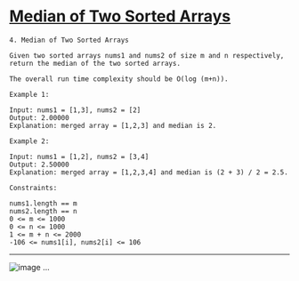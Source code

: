 # [Median of Two Sorted Arrays](https://leetcode.com/problems/median-of-two-sorted-arrays/)

    4. Median of Two Sorted Arrays

    Given two sorted arrays nums1 and nums2 of size m and n respectively, return the median of the two sorted arrays.

    The overall run time complexity should be O(log (m+n)).

    Example 1:

    Input: nums1 = [1,3], nums2 = [2]
    Output: 2.00000
    Explanation: merged array = [1,2,3] and median is 2.

    Example 2:

    Input: nums1 = [1,2], nums2 = [3,4]
    Output: 2.50000
    Explanation: merged array = [1,2,3,4] and median is (2 + 3) / 2 = 2.5.

    Constraints:

    nums1.length == m
    nums2.length == n
    0 <= m <= 1000
    0 <= n <= 1000
    1 <= m + n <= 2000
    -106 <= nums1[i], nums2[i] <= 106
---
![image](https://github.com/user-attachments/assets/10979f4e-786b-4012-bda2-98b3b1317934)
...
